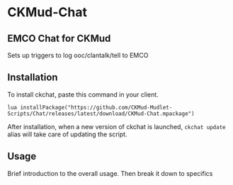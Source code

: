 # CKMud-Chat

## EMCO Chat for CKMud

Sets up triggers to log ooc/clantalk/tell to EMCO

## Installation

To install ckchat, paste this command in your client.

`lua installPackage("https://github.com/CKMud-Mudlet-Scripts/Chat/releases/latest/download/CKMud-Chat.mpackage")`

After installation, when a new version of ckchat is launched, `ckchat update` alias will take care of updating the script.

## Usage

Brief introduction to the overall usage. Then break it down to specifics
